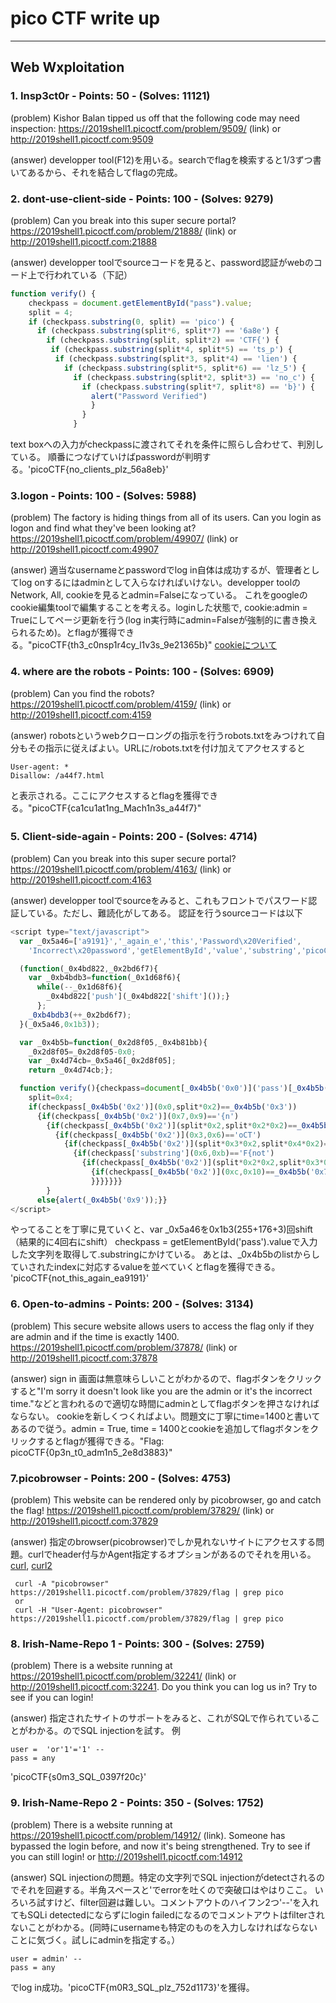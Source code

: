 # pico CTF write up
* * *
## Web Wxploitation
### 1. Insp3ct0r - Points: 50 - (Solves: 11121)
  (problem)
  Kishor Balan tipped us off that the following code may need inspection: https://2019shell1.picoctf.com/problem/9509/ (link) or http://2019shell1.picoctf.com:9509

  (answer)
  developper tool(F12)を用いる。searchでflagを検索すると1/3ずつ書いてあるから、それを結合してflagの完成。
### 2. dont-use-client-side - Points: 100 - (Solves: 9279)
(problem)
Can you break into this super secure portal? https://2019shell1.picoctf.com/problem/21888/ (link) or http://2019shell1.picoctf.com:21888

(answer)
developper toolでsourceコードを見ると、password認証がwebのコード上で行われている（下記）
~~~javascript
function verify() {
    checkpass = document.getElementById("pass").value;
    split = 4;
    if (checkpass.substring(0, split) == 'pico') {
      if (checkpass.substring(split*6, split*7) == '6a8e') {
        if (checkpass.substring(split, split*2) == 'CTF{') {
         if (checkpass.substring(split*4, split*5) == 'ts_p') {
          if (checkpass.substring(split*3, split*4) == 'lien') {
            if (checkpass.substring(split*5, split*6) == 'lz_5') {
              if (checkpass.substring(split*2, split*3) == 'no_c') {
                if (checkpass.substring(split*7, split*8) == 'b}') {
                  alert("Password Verified")
                  }
                }
              }
~~~
text boxへの入力がcheckpassに渡されてそれを条件に照らし合わせて、判別している。
順番につなげていけばpasswordが判明する。'picoCTF{no_clients_plz_56a8eb}'
### 3.logon - Points: 100 - (Solves: 5988)
(problem)
The factory is hiding things from all of its users. Can you login as logon and find what they've been looking at? https://2019shell1.picoctf.com/problem/49907/ (link) or http://2019shell1.picoctf.com:49907

(answer)
適当なusernameとpasswordでlog in自体は成功するが、管理者としてlog onするにはadminとして入らなければいけない。developper toolのNetwork, All, cookieを見るとadmin=Falseになっている。
これをgoogleのcookie編集toolで編集することを考える。loginした状態で, cookie:admin = Trueにしてページ更新を行う(log in実行時にadmin=Falseが強制的に書き換えられるため)。とflagが獲得できる。"picoCTF{th3_c0nsp1r4cy_l1v3s_9e21365b}"
[cookieについて](https://boxil.jp/mag/a2856/)
### 4. where are the robots - Points: 100 - (Solves: 6909)
(problem)
Can you find the robots? https://2019shell1.picoctf.com/problem/4159/ (link) or http://2019shell1.picoctf.com:4159

(answer)
robotsというwebクローロングの指示を行うrobots.txtをみつけれて自分もその指示に従えばよい。URLに/robots.txtを付け加えてアクセスすると
~~~
User-agent: *
Disallow: /a44f7.html
~~~
と表示される。ここにアクセスするとflagを獲得できる。"picoCTF{ca1cu1at1ng_Mach1n3s_a44f7}"
### 5. Client-side-again - Points: 200 - (Solves: 4714)　　
(problem)
Can you break into this super secure portal? https://2019shell1.picoctf.com/problem/4163/ (link) or http://2019shell1.picoctf.com:4163

(answer)
developper toolでsourceをみると、これもフロントでパスワード認証している。ただし、難読化がしてある。
認証を行うsourceコードは以下
~~~javascript
<script type="text/javascript">
  var _0x5a46=['a9191}','_again_e','this','Password\x20Verified',
    'Incorrect\x20password','getElementById','value','substring','picoCTF{','not_this'];

  (function(_0x4bd822,_0x2bd6f7){
    var _0xb4bdb3=function(_0x1d68f6){
      while(--_0x1d68f6){
        _0x4bd822['push'](_0x4bd822['shift']());}
      };
    _0xb4bdb3(++_0x2bd6f7);
  }(_0x5a46,0x1b3));

  var _0x4b5b=function(_0x2d8f05,_0x4b81bb){
    _0x2d8f05=_0x2d8f05-0x0;
    var _0x4d74cb=_0x5a46[_0x2d8f05];
    return _0x4d74cb;};

  function verify(){checkpass=document[_0x4b5b('0x0')]('pass')[_0x4b5b('0x1')];
    split=0x4;
    if(checkpass[_0x4b5b('0x2')](0x0,split*0x2)==_0x4b5b('0x3'))
      {if(checkpass[_0x4b5b('0x2')](0x7,0x9)=='{n')
        {if(checkpass[_0x4b5b('0x2')](split*0x2,split*0x2*0x2)==_0x4b5b('0x4'))
          {if(checkpass[_0x4b5b('0x2')](0x3,0x6)=='oCT')
            {if(checkpass[_0x4b5b('0x2')](split*0x3*0x2,split*0x4*0x2)==_0x4b5b('0x5'))
              {if(checkpass['substring'](0x6,0xb)=='F{not')
                {if(checkpass[_0x4b5b('0x2')](split*0x2*0x2,split*0x3*0x2)==_0x4b5b('0x6'))
                  {if(checkpass[_0x4b5b('0x2')](0xc,0x10)==_0x4b5b('0x7')){alert(_0x4b5b('0x8'));
                  }}}}}}}
        }
      else{alert(_0x4b5b('0x9'));}}
</script>
~~~
やってることを丁寧に見ていくと、var _0x5a46を0x1b3(255+176+3)回shift（結果的に4回右にshift）
checkpass = getElementById('pass').valueで入力した文字列を取得して.substringにかけている。
あとは、_0x4b5bのlistからしていされたindexに対応するvalueを並べていくとflagを獲得できる。
'picoCTF{not_this_again_ea9191}'

### 6. Open-to-admins - Points: 200 - (Solves: 3134)
(problem)
This secure website allows users to access the flag only if they are admin and if the time is exactly 1400. https://2019shell1.picoctf.com/problem/37878/ (link) or http://2019shell1.picoctf.com:37878

(answer)
sign in 画面は無意味らしいことがわかるので、flagボタンをクリックすると"I'm sorry it doesn't look like you are the admin or it's the incorrect time."などと言われるので適切な時間にadminとしてflagボタンを押さなければならない。
cookieを新しくつくればよい。問題文に丁寧にtime=1400と書いてあるので従う。admin = True, time = 1400とcookieを追加してflagボタンをクリックするとflagが獲得できる。"Flag: picoCTF{0p3n_t0_adm1n5_2e8d3883}"

### 7.picobrowser - Points: 200 - (Solves: 4753)
(problem)
This website can be rendered only by picobrowser, go and catch the flag! https://2019shell1.picoctf.com/problem/37829/ (link) or http://2019shell1.picoctf.com:37829

(answer)
指定のbrowser(picobrowser)でしか見れないサイトにアクセスする問題。curlでheader付与かAgent指定するオプションがあるのでそれを用いる。
[curl](https://qiita.com/ryuichi1208/items/e4e1b27ff7d54a66dcd9), [curl2](https://qiita.com/matsuyoro/items/8ddff37068dfe8e3b665)
~~~shell
 curl -A "picobrowser"  https://2019shell1.picoctf.com/problem/37829/flag | grep pico
 or
 curl -H "User-Agent: picobrowser"  https://2019shell1.picoctf.com/problem/37829/flag | grep pico
~~~

### 8. Irish-Name-Repo 1 - Points: 300 - (Solves: 2759)
(problem)
There is a website running at https://2019shell1.picoctf.com/problem/32241/ (link) or http://2019shell1.picoctf.com:32241. Do you think you can log us in? Try to see if you can login!

(answer)
指定されたサイトのサポートをみると、これがSQLで作られていることがわかる。のでSQL injectionを試す。
例
~~~
user =  'or'1'='1' --
pass = any
~~~
'picoCTF{s0m3_SQL_0397f20c}'

### 9. Irish-Name-Repo 2 - Points: 350 - (Solves: 1752)
(problem)
There is a website running at https://2019shell1.picoctf.com/problem/14912/ (link). Someone has bypassed the login before, and now it's being strengthened. Try to see if you can still login! or http://2019shell1.picoctf.com:14912

(answer)
SQL injectionの問題。特定の文字列でSQL injectionがdetectされるのでそれを回避する。半角スペースと'でerrorを吐くので突破口はやはりここ。
いろいろ試すけど、filter回避は難しい。コメントアウトのハイフン2つ'--'を入れてもSQLi detectedにならずにlogin failedになるのでコメントアウトはfilterされないことがわかる。(同時にusernameも特定のものを入力しなければならないことに気づく。試しにadminを指定する。）
~~~
user = admin' --
pass = any
~~~
でlog in成功。'picoCTF{m0R3_SQL_plz_752d1173}'を獲得。
